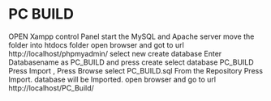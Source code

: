 # PC BUILD

OPEN Xampp control Panel
start the MySQL and Apache server
move the folder into htdocs folder
open browser and got to url http://localhost/phpmyadmin/
select new create database Enter Databasename as PC_BUILD and press create
select database PC_BUILD 
Press Import , Press Browse select PC_BUILD.sql From the Repository
Press Import. database will be Imported.
open browser and go to url http://localhost/PC_Build/
